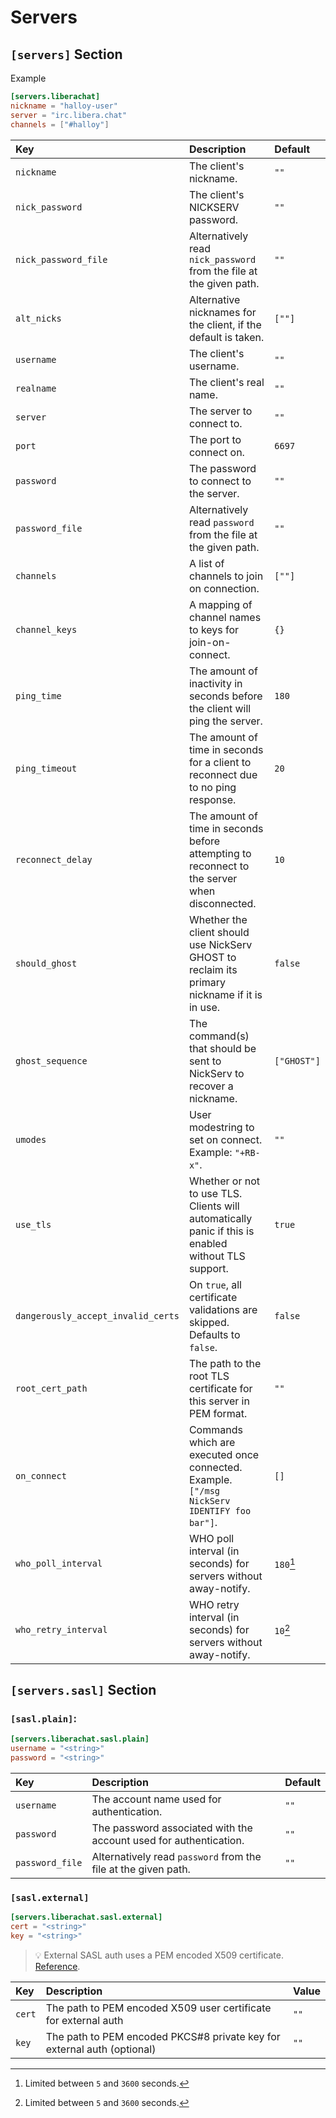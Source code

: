 # Servers

## `[servers]` Section

Example

```toml
[servers.liberachat]
nickname = "halloy-user"
server = "irc.libera.chat"
channels = ["#halloy"]
```

| Key                                | Description                                                                                         | Default     |
| :--------------------------------- | :-------------------------------------------------------------------------------------------------- | :---------- |
| `nickname`                         | The client's nickname.                                                                              | `""`        |
| `nick_password`                    | The client's NICKSERV password.                                                                     | `""`        |
| `nick_password_file`               | Alternatively read `nick_password` from the file at the given path.                                 | `""`        |
| `alt_nicks`                        | Alternative nicknames for the client, if the default is taken.                                      | `[""]`      |
| `username`                         | The client's username.                                                                              | `""`        |
| `realname`                         | The client's real name.                                                                             | `""`        |
| `server`                           | The server to connect to.                                                                           | `""`        |
| `port`                             | The port to connect on.                                                                             | `6697`      |
| `password`                         | The password to connect to the server.                                                              | `""`        |
| `password_file`                    | Alternatively read `password` from the file at the given path.                                      | `""`        |
| `channels`                         | A list of channels to join on connection.                                                           | `[""]`      |
| `channel_keys`                     | A mapping of channel names to keys for join-on-connect.                                             | `{}`        |
| `ping_time`                        | The amount of inactivity in seconds before the client will ping the server.                         | `180`       |
| `ping_timeout`                     | The amount of time in seconds for a client to reconnect due to no ping response.                    | `20`        |
| `reconnect_delay`                  | The amount of time in seconds before attempting to reconnect to the server when disconnected.       | `10`        |
| `should_ghost`                     | Whether the client should use NickServ GHOST to reclaim its primary nickname if it is in use.       | `false`     |
| `ghost_sequence`                   | The command(s) that should be sent to NickServ to recover a nickname.                               | `["GHOST"]` |
| `umodes`                           | User modestring to set on connect. Example: `"+RB-x"`.                                              | `""`        |
| `use_tls`                          | Whether or not to use TLS. Clients will automatically panic if this is enabled without TLS support. | `true`      |
| `dangerously_accept_invalid_certs` | On `true`, all certificate validations are skipped. Defaults to `false`.                            | `false`     |
| `root_cert_path`                   | The path to the root TLS certificate for this server in PEM format.                                 | `""`        |
| `on_connect`                       | Commands which are executed once connected. Example. `["/msg NickServ IDENTIFY foo bar"]`.          | `[]`        |
| `who_poll_interval`                | WHO poll interval (in seconds) for servers without away-notify.                                     | `180`[^1]   |
| `who_retry_interval`               | WHO retry interval (in seconds) for servers without away-notify.                                    | `10`[^1]    |

[^1]: Limited between `5` and `3600` seconds.

## `[servers.sasl]` Section

### `[sasl.plain]`:

```toml
[servers.liberachat.sasl.plain]
username = "<string>"
password = "<string>"
```

| Key             | Description                                                       | Default |
| :---------------| :---------------------------------------------------------------- | :------ |
| `username`      | The account name used for authentication.                         | `""`    |
| `password`      | The password associated with the account used for authentication. | `""`    |
| `password_file` | Alternatively read `password` from the file at the given path.    | `""`    |


### `[sasl.external]`

```toml
[servers.liberachat.sasl.external]
cert = "<string>"
key = "<string>"
```

> 💡 External SASL auth uses a PEM encoded X509 certificate. [Reference](https://libera.chat/guides/certfp).

| Key    | Description                                                             | Value |
| :----- | :---------------------------------------------------------------------- | :---- |
| `cert` | The path to PEM encoded X509 user certificate for external auth         | `""`  |
| `key`  | The path to PEM encoded PKCS#8 private key for external auth (optional) | `""`  |
